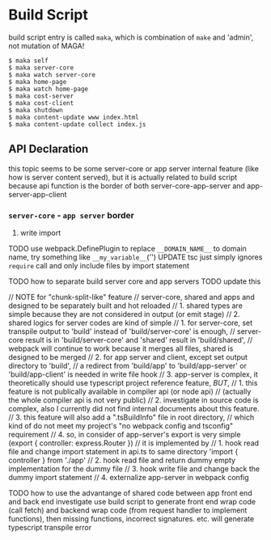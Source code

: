 # Build Script

build script entry is called `maka`, which is combination of `make` and 'admin', not mutation of MAGA!

```shell
$ maka self
$ maka server-core
$ maka watch server-core
$ maka home-page
$ maka watch home-page
$ maka cost-server
$ maka cost-client
$ maka shutdown
$ maka content-update www index.html
$ maka content-update collect index.js
```

## API Declaration

this topic seems to be some server-core or app server internal feature (like how is server content served),
but it is actually related to build script because api function is the border of both server-core-app-server and app-server-app-client

### `server-core` - `app server` border

1. write import 



TODO use webpack.DefinePlugin to replace `__DOMAIN_NAME__` to domain name, try something like `__my_variable__`('')
UPDATE tsc just simply ignores `require` call and only include files by import statement

TODO how to separate build server core and app servers
TODO update this

// NOTE for "chunk-split-like" feature
// server-core, shared and apps and designed to be separately built and hot reloaded
// 1. shared types are simple because they are not considered in output (or emit stage)
// 2. shared logics for server codes are kind of simple
//    1. for server-core, set transpile output to 'build' instead of 'build/server-core' is enough, 
//       server-core result is in 'build/server-core' and 'shared' result in 'build/shared',
//       webpack will continue to work because it merges all files, shared is designed to be merged
//    2. for app server and client, except set output directory to 'build', 
//       a redirect from 'build/app' to 'build/app-server' or 'build/app-client' is needed in write file hook
// 3. app-server is complex, it theoretically should use typescript project reference feature, *BUT*, 
//    1. this feature is not publically available in compiler api (or node api)
//       (actually the whole compiler api is not very public)
//    2. investigate in source code is complex, also I currently did not find internal documents about this feature. 
//    3. this feature will also add a ".tsBuildInfo" file in root directory, 
//       which kind of do not meet my project's "no webpack config and tsconfig" requirement
// 4. so, in consider of app-server's export is very simple (export { controller: express.Router })
//    it is implemented by
//    1. hook read file and change import statement in api.ts to same directory 'import { controller } from './app'
//    2. hook read file and return dummy empty implementation for the dummy file
//    3. hook write file and change back the dummy import statement
//    4. externalize app-server in webpack config

TODO how to use the advantange of shared code between app front end and back end
investigate use build script to generate front end wrap code (call fetch) and backend wrap code (from request handler to implement functions), then missing functions, incorrect signatures. etc. will generate typescript transpile error